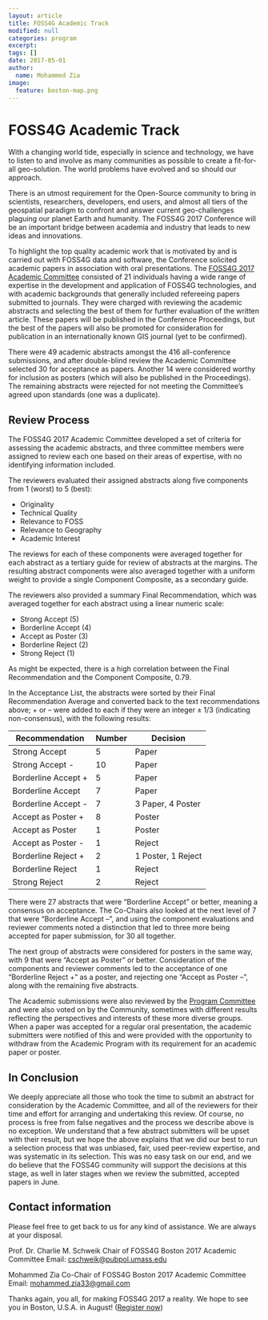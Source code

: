 ```yaml
---
layout: article
title: FOSS4G Academic Track
modified: null
categories: program
excerpt:
tags: []
date: 2017-05-01
author:
  name: Mohammed Zia
image:
  feature: boston-map.png
---
```


# FOSS4G Academic Track

With a changing world tide, especially in science and technology, we have to listen to and involve as many communities as possible to create a fit-for-all geo-solution. The world problems have evolved and so should our approach.

There is an utmost requirement for the Open-Source community to bring in scientists, researchers, developers, end users, and almost all tiers of the geospatial paradigm to confront and answer current geo-challenges plaguing our planet Earth and humanity. The FOSS4G 2017 Conference will be an important bridge between academia and industry that leads to new ideas and innovations.

To highlight the top quality academic work that is motivated by and is carried out with FOSS4G data and software, the Conference solicited academic papers in association with oral presentations. The [FOSS4G 2017 Academic Committee](https://wiki.osgeo.org/wiki/FOSS4G_2017#Academic_Committee) consisted of 21 individuals having a wide range of expertise in the development and application of FOSS4G technologies, and with academic backgrounds that generally included refereeing papers submitted to journals. They were charged with reviewing the academic abstracts and selecting the best of them for further evaluation of the written article. These papers will be published in the Conference Proceedings, but the best of the papers will also be promoted for consideration for publication in an internationally known GIS journal (yet to be confirmed).

There were 49 academic abstracts amongst the 416 all-conference submissions, and after double-blind review the Academic Committee selected 30 for acceptance as papers. Another 14 were considered worthy for inclusion as posters (which will also be published in the Proceedings). The remaining abstracts were rejected for not meeting the Committee’s agreed upon standards (one was a duplicate).

## Review Process

The FOSS4G 2017 Academic Committee developed a set of criteria for assessing the academic abstracts, and three committee members were assigned to review each one based on their areas of expertise, with no identifying information included.

The reviewers evaluated their assigned abstracts along five components from 1 (worst) to 5 (best):

- Originality
- Technical Quality
- Relevance to FOSS
- Relevance to Geography
- Academic Interest

The reviews for each of these components were averaged together for each abstract as a tertiary guide for review of abstracts at the margins. The resulting abstract components were also averaged together with a uniform weight to provide a single Component Composite, as a secondary guide.

The reviewers also provided a summary Final Recommendation, which was averaged together for each abstract using a linear numeric scale:

- Strong Accept (5)
- Borderline Accept (4)
- Accept as Poster (3)
- Borderline Reject (2)
- Strong Reject (1)

As might be expected, there is a high correlation between the Final Recommendation and the Component Composite, 0.79.

In the Acceptance List, the abstracts were sorted by their Final Recommendation Average and converted back to the text recommendations above; + or – were added to each if they were an integer ± 1/3 (indicating non-consensus), with the following results:

| **Recommendation** | **Number** | **Decision** |
|--------------------|------------|--------------|
| Strong Accept      | 5          | Paper        |
| Strong Accept -    | 10         | Paper        |
| Borderline Accept +| 5          | Paper        |
| Borderline Accept  | 7          | Paper        |
| Borderline Accept -| 7          | 3 Paper, 4 Poster|
| Accept as Poster + | 8          | Poster       |
| Accept as Poster   | 1          | Poster       |
| Accept as Poster - | 1          | Reject       |
| Borderline Reject +| 2          | 1 Poster, 1 Reject|
| Borderline Reject  | 1          | Reject       |
| Strong Reject      | 2          | Reject       |

There were 27 abstracts that were “Borderline Accept” or better, meaning a consensus on acceptance. The Co-Chairs also looked at the next level of 7 that were “Borderline Accept –”, and using the component evaluations and reviewer comments noted a distinction that led to three more being accepted for paper submission, for 30 all together.

The next group of abstracts were considered for posters in the same way, with 9 that were “Accept as Poster” or better. Consideration of the components and reviewer comments led to the acceptance of one “Borderline Reject +” as a poster, and rejecting one “Accept as Poster –”, along with the remaining five abstracts.

The Academic submissions were also reviewed by the [Program Committee](http://2017.foss4g.org/about/#bloc) and were also voted on by the Community, sometimes with different results reflecting the perspectives and interests of these more diverse groups. When a paper was accepted for a regular oral presentation, the academic submitters were notified of this and were provided with the opportunity to withdraw from the Academic Program with its requirement for an academic paper or poster.

## In Conclusion

We deeply appreciate all those who took the time to submit an abstract for consideration by the Academic Committee, and all of the reviewers for their time and effort for arranging and undertaking this review. Of course, no process is free from false negatives and the process we describe above is no exception. We understand that a few abstract submitters will be upset with their result, but we hope the above explains that we did our best to run a selection process that was unbiased, fair, used peer-review expertise, and was systematic in its selection. This was no easy task on our end, and we do believe that the FOSS4G community will support the decisions at this stage, as well in later stages when we review the submitted, accepted papers in June.

## Contact information

Please feel free to get back to us for any kind of assistance. We are always at your disposal.

Prof. Dr. Charlie M. Schweik
Chair of FOSS4G Boston 2017 Academic Committee
Email: <cschweik@pubpol.umass.edu>

Mohammed Zia
Co-Chair of FOSS4G Boston 2017 Academic Committee
Email: <mohammed.zia33@gmail.com>

Thanks again, you all, for making FOSS4G 2017 a reality. We hope to see you in Boston, U.S.A. in August! ([Register now](..//register/))
